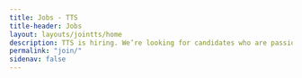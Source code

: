 ```yaml
---
title: Jobs - TTS
title-header: Jobs
layout: layouts/jointts/home
description: TTS is hiring. We’re looking for candidates who are passionate about helping agencies build, buy, and share technology to better serve the public.
permalink: "join/"
sidenav: false
---
```

